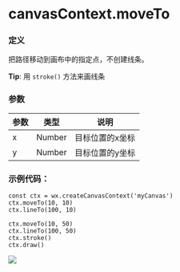 <!-- https://mp.weixin.qq.com/debug/wxadoc/dev/api/canvas/move-to.html -->

canvasContext.moveTo
====================

### 定义

把路径移动到画布中的指定点，不创建线条。

**Tip**: 用 `stroke()` 方法来画线条

### 参数

  参数 |  类型     |  说明       
-------|-----------|-------------
  x    |  Number   |目标位置的x坐标
  y    |  Number   |目标位置的y坐标

### 示例代码：

    const ctx = wx.createCanvasContext('myCanvas')
    ctx.moveTo(10, 10)
    ctx.lineTo(100, 10)
    
    ctx.moveTo(10, 50)
    ctx.lineTo(100, 50)
    ctx.stroke()
    ctx.draw()
    

![](https://mp.weixin.qq.com/debug/wxadoc/dev/image/canvas/move-to.png?t=201838)
